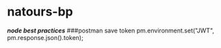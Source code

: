 # natours-bp
***node best practices***
###postman save token
pm.environment.set("JWT", pm.response.json().token);
